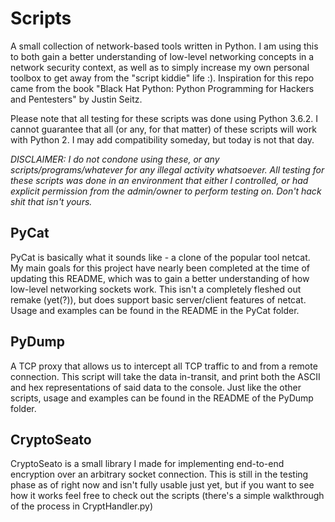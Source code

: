 # Scripts

A small collection of network-based tools written in Python. I am using this to both gain a better understanding of low-level networking concepts in a network security context, as well as to simply increase my own personal toolbox to get away from the "script kiddie" life :). Inspiration for this repo came from the book "Black Hat Python: Python Programming for Hackers and Pentesters" by Justin Seitz. 

Please note that all testing for these scripts was done using Python 3.6.2. I cannot guarantee that all (or any, for that matter) of these scripts will work with Python 2. I may add compatibility someday, but today is not that day.



*DISCLAIMER: I do not condone using these, or any scripts/programs/whatever for any illegal activity whatsoever. All testing for these scripts was done in an environment that either I controlled, or had explicit permission from the admin/owner to perform testing on. Don't hack shit that isn't yours.*

## PyCat

PyCat is basically what it sounds like - a clone of the popular tool netcat. My main goals for this project have nearly been completed at the time of updating this README, which was to gain a better understanding of how low-level networking sockets work. This isn't a completely fleshed out remake (yet(?)), but does support basic server/client features of netcat. Usage and examples can be found in the README in the PyCat folder.

## PyDump

A TCP proxy that allows us to intercept all TCP traffic to and from a remote connection. This script will take the data in-transit, and print both the ASCII and hex representations of said data to the console. Just like the other scripts, usage and examples can be found in the README of the PyDump folder.

## CryptoSeato

CryptoSeato is a small library I made for implementing end-to-end encryption over an arbitrary socket connection. This is still in the testing phase as of right now and isn't fully usable just yet, but if you want to see how it works feel free to check out the scripts (there's a simple walkthrough of the process in CryptHandler.py)

